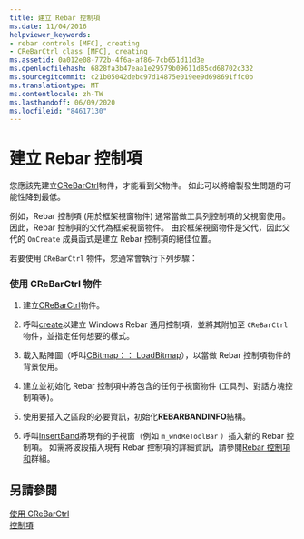 ```yaml
---
title: 建立 Rebar 控制項
ms.date: 11/04/2016
helpviewer_keywords:
- rebar controls [MFC], creating
- CReBarCtrl class [MFC], creating
ms.assetid: 0a012e08-772b-4f6a-af86-7cb651d11d3e
ms.openlocfilehash: 6828fa3b47eaa1e29579b09611d85cd68702c332
ms.sourcegitcommit: c21b05042debc97d14875e019ee9d698691ffc0b
ms.translationtype: MT
ms.contentlocale: zh-TW
ms.lasthandoff: 06/09/2020
ms.locfileid: "84617130"
---
```

# <a name="creating-a-rebar-control"></a>建立 Rebar 控制項

您應該先建立[CReBarCtrl](reference/crebarctrl-class.md)物件，才能看到父物件。 如此可以將繪製發生問題的可能性降到最低。

例如，Rebar 控制項 (用於框架視窗物件) 通常當做工具列控制項的父視窗使用。 因此，Rebar 控制項的父代為框架視窗物件。 由於框架視窗物件是父代，因此父代的 `OnCreate` 成員函式是建立 Rebar 控制項的絕佳位置。

若要使用 `CReBarCtrl` 物件，您通常會執行下列步驟：

### <a name="to-use-a-crebarctrl-object"></a>使用 CReBarCtrl 物件

1. 建立[CReBarCtrl](reference/crebarctrl-class.md)物件。

1. 呼叫[create](reference/crebarctrl-class.md#create)以建立 Windows Rebar 通用控制項，並將其附加至 `CReBarCtrl` 物件，並指定任何想要的樣式。

1. 載入點陣圖（呼叫[CBitmap：： LoadBitmap](reference/cbitmap-class.md#loadbitmap)），以當做 Rebar 控制項物件的背景使用。

1. 建立並初始化 Rebar 控制項中將包含的任何子視窗物件 (工具列、對話方塊控制項等)。

1. 使用要插入之區段的必要資訊，初始化**REBARBANDINFO**結構。

1. 呼叫[InsertBand](reference/crebarctrl-class.md#insertband)將現有的子視窗（例如 `m_wndReToolBar` ）插入新的 Rebar 控制項。 如需將波段插入現有 Rebar 控制項的詳細資訊，請參閱[Rebar 控制項和](rebar-controls-and-bands.md)群組。

## <a name="see-also"></a>另請參閱

[使用 CReBarCtrl](using-crebarctrl.md)<br/>
[控制項](controls-mfc.md)
